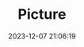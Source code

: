 ---
weight: 1
images:
- /images/edited/88.jpeg
title: Picture
date: 2023-12-07 21:06:19
tags:
- luminar
- work
---